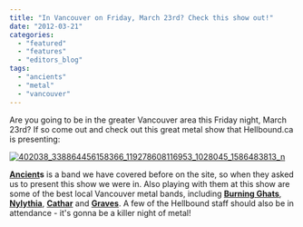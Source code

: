 ```yaml
---
title: "In Vancouver on Friday, March 23rd? Check this show out!"
date: "2012-03-21"
categories: 
  - "featured"
  - "features"
  - "editors_blog"
tags: 
  - "ancients"
  - "metal"
  - "vancouver"
---
```


Are you going to be in the greater Vancouver area this Friday night, March 23rd? If so come out and check out this great metal show that Hellbound.ca is presenting:

[![](http://www.hellbound.ca/wp-content/uploads/2012/03/402038_338864456158366_119278608116953_1028045_1586483813_n1-517x800.jpg "402038_338864456158366_119278608116953_1028045_1586483813_n")](http://www.hellbound.ca/wp-content/uploads/2012/03/402038_338864456158366_119278608116953_1028045_1586483813_n1.jpg)

**[Ancient](http://www.facebook.com/ANCIENTRIFFS)s** is a band we have covered before on the site, so when they asked us to present this show we were in. Also playing with them at this show are some of the best local Vancouver metal bands, including **[Burning Ghats](https://www.facebook.com/burningghats)**, **[Nylythia](https://www.facebook.com/hyperthrashmetal)**, **[Cathar](https://www.facebook.com/cathargrind)** and **[Graves](https://www.facebook.com/cathargrind)**. A few of the Hellbound staff should also be in attendance - it's gonna be a killer night of metal!
